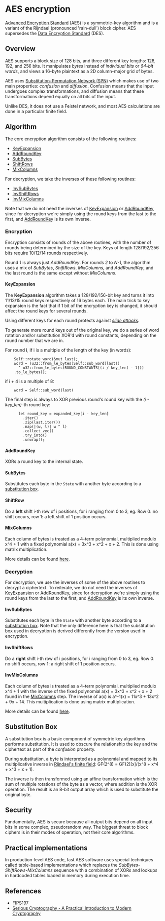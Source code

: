 # AES encryption

[Advanced Encryption Standard][aes] (AES) is a symmetric-key algorithm and is a variant of the Rijndael (pronounced 'rain-dull') block cipher. AES supersedes the [Data Encryption Standard][des] (DES).

## Overview

AES supports a block size of 128 bits, and three different key lengths: 128, 192, and 256 bits. It manipulates _bytes_ instead of _individual bits_ or _64-bit words_, and views a 16-byte plaintext as a 2D column-major grid of bytes.

AES uses [Substitution-Permutation Network (SPN)][spn] which makes use of two main properties: _confusion_ and _diffusion_. Confusion means that the input undergoes complex transformations, and diffusion means that these transformations depend equally on all bits of the input.

Unlike DES, it does not use a Feistel network, and most AES calculations are done in a particular finite field.


## Algorithm 

The core encryption algorithm consists of the following routines:

- [KeyExpansion][keyexp]
- [AddRoundKey][arc]
- [SubBytes](#SubBytes)
- [ShiftRows](#ShiftRows)
- [MixColumns](#MixColumns)

For decryption, we take the inverses of these following routines:

- [InvSubBytes](#InvSubBytes)
- [InvShiftRows](#InvShiftRows)
- [InvMixColumns](#InvMixColumns)

Note that we do not need the inverses of [KeyExpansion][keyexp] or [AddRoundKey][arc], since for decryption we're simply using the round keys from the last to the first, and [AddRoundKey][arc] is its own inverse.

### Encryption

Encryption consists of rounds of the above routines, with the number of rounds being determined by the size of the key. Keys of length 128/192/256 bits require 10/12/14 rounds respectively.

Round *1* is always just *AddRoundKey*. For rounds *2* to *N-1*, the algorithm uses a mix of *SubBytes*, *ShiftRows*, *MixColumns*, and *AddRoundKey*, and the last round is the same except without *MixColumns*.

#### KeyExpansion 

The **KeyExpansion** algorithm takes a 128/192/156-bit key and turns it into 11/13/15 round keys respectively of 16 bytes each. The main trick to key expansion is the fact that if 1 bit of the encryption key is changed, it should affect the round keys for several rounds.

Using different keys for each round protects against _[slide attacks]_.

To generate more round keys out of the original key, we do a series of word rotation and/or substitution XOR'd with round constants, depending on the round number that we are in.

For round **i**, if i is a multiple of the length of the key (in words):

```rust,ignore
    Self::rotate_word(&mut last);
    word = (u32::from_le_bytes(Self::sub_word(last))
      ^ u32::from_le_bytes(ROUND_CONSTANTS[(i / key_len) - 1]))
    .to_le_bytes();
```

if i + 4 is a multiple of 8:

```rust,ignore
    word = Self::sub_word(last)
```

The final step is always to XOR previous round's round key with the *(i - key_len)*-th round key:

```rust,ignore
      let round_key = expanded_key[i - key_len]
        .iter()
        .zip(last.iter())
        .map(|(w, l)| w ^ l)
        .collect_vec()
        .try_into()
        .unwrap();
```

#### AddRoundKey

XORs a round key to the internal state.

#### SubBytes

Substitutes each byte in the `State` with another byte according to a [substitution box](#substitution-box).

#### ShiftRow

Do a **left** shift i-th row of i positions, for i ranging from 0 to 3, eg. Row 0: no shift occurs, row 1: a left shift of 1 position occurs.

#### MixColumns

Each column of bytes is treated as a 4-term polynomial, multiplied modulo x^4 + 1 with a fixed polynomial
a(x) = 3x^3 + x^2 + x + 2. This is done using matrix multiplication.

More details can be found [here][mixcolumns].


### Decryption

For decryption, we use the inverses of some of the above routines to decrypt a ciphertext. To reiterate, we do not need the inverses of [KeyExpansion][keyexp] or [AddRoundKey][arc], since for decryption we're simply using the round keys from the last to the first, and [AddRoundKey][arc] is its own inverse.


#### InvSubBytes

Substitutes each byte in the `State` with another byte according to a [substitution box](#substitution-box). Note that the only difference here is that the substitution box used in decryption is derived differently from the version used in encryption.

#### InvShiftRows

Do a **right** shift i-th row of i positions, for i ranging from 0 to 3, eg. Row 0: no shift occurs, row 1: a right shift of 1 position occurs.

#### InvMixColumns

Each column of bytes is treated as a 4-term polynomial, multiplied modulo x^4 + 1 with the inverse of the fixed polynomial
a(x) = 3x^3 + x^2 + x + 2 found in the [MixColumns] step. The inverse of a(x) is a^-1(x) = 11x^3 + 13x^2 + 9x + 14. This multiplication is done using matrix multiplication.

More details can be found [here][mixcolumns].


## Substitution Box

A substitution box is a basic component of symmetric key algorithms
performs substitution. It is used to obscure the relationship
the key and the ciphertext as part of the *confusion* property.

During substitution, a byte is interpreted as a polynomial and
mapped to its multiplicative inverse in [Rijndael's finite field][Rijndael ff]: GF(2^8) = GF(2)[x]/(x^8 + x^4 + x^3 + x + 1).

The inverse is then transformed using an affine transformation which is the sum of multiple rotations of the byte as a vector, where addition is the XOR operation. The result is an 8-bit output array which is used to substitute the original byte.

## Security

Fundamentally, AES is secure because all output bits depend on all input bits in some complex, pseudorandom way. The biggest threat to block ciphers is in their modes of operation, not their core algorithms.

## Practical implementations

In production-level AES code, fast AES software uses special techniques called table-based implementations which replaces the *SubBytes-ShiftRows-MixColumns* sequence with a combination of XORs and lookups in hardcoded tables loaded in memory during execution time.

## References 

- [FIPS197][fips197]
- [Serious Cryptography - A Practical Introduction to Modern Cryptography][seriouscrypto]

[aes]: https://en.wikipedia.org/wiki/Advanced_Encryption_Standard
[des]: ../des/README.md
[spn]: https://en.wikipedia.org/wiki/Substitution%E2%80%93permutation_network
[slide attacks]: https://en.wikipedia.org/wiki/Slide_attack
[keyexp]: #KeyExpansion
[arc]: #AddRoundKey
[mixcolumns]: https://en.wikipedia.org/wiki/Rijndael_MixColumns
[Rijndael ff]: https://en.wikipedia.org/wiki/Finite_field_arithmetic#Rijndael's_(AES)_finite_field
[fips197]: https://nvlpubs.nist.gov/nistpubs/FIPS/NIST.FIPS.197-upd1.pdf
[seriouscrypto]:https://nostarch.com/seriouscrypto
